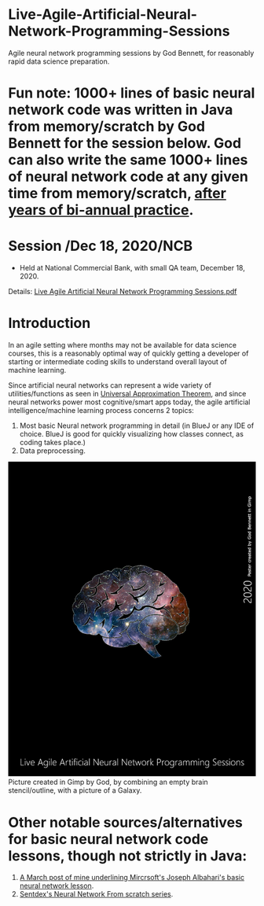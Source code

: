 # Live-Agile-Artificial-Neural-Network-Programming-Sessions
Agile neural network programming sessions by God Bennett, for reasonably rapid data science preparation.

# Fun note: 1000+ lines of basic neural network code was written in Java from memory/scratch by God Bennett for the session below. God can also write the same 1000+ lines of neural network code at any given time from memory/scratch, [after years of bi-annual practice](https://github.com/JordanMicahBennett/NEURAL_NETWORK_PRACTICE).


# Session /Dec 18, 2020/NCB
* Held at National Commercial Bank, with small QA team, December 18, 2020.

Details: [Live Agile Artificial Neural Network Programming Sessions.pdf](https://github.com/JordanMicahBennett/Live-Agile-Artificial-Neural-Network-Programming-Sessions/blob/main/Live%20Agile%20Artificial%20Neural%20Network%20Programming%20Sessions_.pdf)

# Introduction
In an agile setting where months may not be available for data science courses, this is a reasonably optimal way of quickly getting a developer of starting or intermediate coding skills to understand overall layout of machine learning.

Since artificial neural networks can represent a wide variety of utilities/functions as seen in [Universal Approximation Theorem](https://en.wikipedia.org/wiki/Universal_approximation_theorem), and since neural networks power most cognitive/smart apps today, the agile artificial intelligence/machine learning process concerns 2 topics:

1.	Most basic Neural network programming in detail (in BlueJ or any IDE of choice. BlueJ is good for quickly visualizing how classes connect, as coding takes place.)
2.	Data preprocessing.

![Alt text](https://github.com/JordanMicahBennett/Live-Agile-Artificial-Neural-Network-Programming-Session/blob/main/cover_c.png?raw=true "default page")
Picture created in Gimp by God, by combining an empty brain stencil/outline, with a picture of a Galaxy.

# Other notable sources/alternatives for basic neural network code lessons, though not strictly in Java:

1. [A March post of mine underlining Mircrsoft's Joseph Albahari's basic neural network lesson](https://www.facebook.com/ProgrammingGodJordan/posts/909737319485295).
2. [Sentdex's Neural Network From scratch series](https://github.com/Sentdex/NNfSiX).
